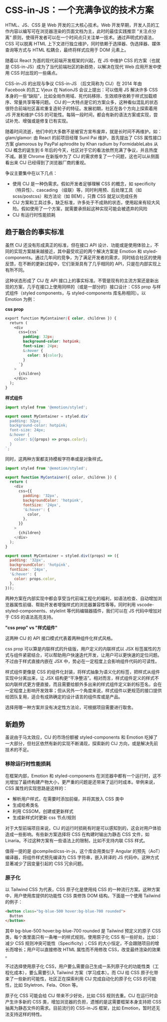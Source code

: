 # CSS-in-JS：一个充满争议的技术方案

HTML、JS、CSS 是 Web 开发的三大核心技术。Web 开发早期，开发人员的工作内容以编写可在浏览器渲染的页面文档为主，此时的最佳实践推崇 “关注点分离“ 原则，使得开发者可以在一个时间点只关注单一技术。通过声明式的语法，CSS 可以脱离 HTML 上下文进行独立维护，同时依赖于选择器、伪选择器、媒体查询等方式与 HTML 松耦合，最终将样式应用于 DOM 元素上。



随着以 React 为首的现代前端开发框架的兴起，在 JS 中维护 CSS 的方案（也就是 CSS-in-JS）成为了当代前端社区的新趋势，以解决在现代 Web 应用开发中使用 CSS 时出现的一些痛点。

CSS-in-JS 的出现与争议
CSS-in-JS （后文简称为 CIJ）在 2014 年由 Facebook 的员工 Vjeux 在 NationJS 会议上提出：可以借用 JS 解决许多 CSS 本身的一些“缺陷”，比如全局作用域、死代码移除、生效顺序依赖于样式加载顺序、常量共享等等问题。
CIJ 的一大特点是它的方案众多，这种看似混乱的状态很符合前端社区喜欢重复造轮子的特征。发展初期，社区在各个方向上探索着用 JS 开发和维护 CSS 的可能性。每隔一段时间，都会有新的语法方案或实现，尝试补充、增强或是修复已有实现。

随着时间流逝，他们中的大多数不是被官方宣布废弃，就是长时间不再维护。如：
glam/glamor:  由 React 的前项目经理 Sunil Pai 维护，首先提出了 CSS 属性接口方案
glamorous by PayPal
aphrodite by Khan
radium by FormidableLabs
从 CIJ 概念的诞生到 6 年后的今天，社区对于它的看法依然充满了争议，并且热度不减。甚至 Chrome 在新版中为了 CIJ 的需求修复了一个问题，这也可以从侧面看出来 CIJ 已经得到了浏览器厂商的重视。



争议主要集中在以下几点：



- 使用 CIJ 是一种伪需求。假如开发者足够理解 CSS 的概念，如 specificity （特异性）、cascading （级联）等，同时利用预、后处理工具（如 scss/postcss）和方法论（如 BEM），只靠 CSS 就足以完成任务
- CIJ 方案和工具过多，缺乏标准，许多处于不成熟的状态，使用起来有较大风险。假如使用了一个方案，就需要承担起这种实现可能会被遗弃的风险
- CIJ 有运行时性能损耗

## 趋于融合的事实标准

虽然 CIJ 还没有形成真正的标准，但在接口 API 设计、功能或是使用体验上，不同的实现方案越来越接近，其中最受欢迎的两个解决方案是 Emotion 和 styled-components。通过几年间的竞争，为了满足开发者的需求，同时结合社区的使用反馈，在不断的更新过程中，它们渐渐具有了几乎相同的 API，只是在内部实现上有所不同。



这种状态形成了 CIJ 在 API 接口上的事实标准。不管是现有的主流方案还是新出现的方案，几乎在接口上使用同样的（或是一部分的）接口设计：CSS prop 与样式组件（styled components，与 styled-components 库名称相同）。以 Emotion 为例：

**css prop**

```css
export function MyContainer({ color, children }) {
  return (
    <div
      css={css`
        padding: 32px;
        background-color: hotpink;
        font-size: 24px;
        &:hover {
          color: ${color};
        }
      `}
    >
      {children}
    </div>
  );
}
```

**样式组件**

```javascript
import styled from '@emotion/styled';

export const MyContainer = styled.div`
  padding: 32px;
  background-color: hotpink;
  font-size: 24px;
  &:hover {
    color: ${(props) => props.color};
  }
`;
```

同时，这两种方案都支持模板字符串或是对象样式。

```javascript
import styled from '@emotion/styled';

export function MyContainer({ color, children }) {
  return (
    <div
      css={{
        padding: '32px',
        backgroundColor: 'hotpink',
        fontSize: '24px',
        '&:hover': {
          color,
        },
      }}
    >
      {children}
    </div>
  );
}

export const MyContainer = styled.div((props) => ({
  padding: '32px',
  backgroundColor: 'hotpink',
  fontSize: '24px',
  '&:hover': {
    color: props.color,
  },
}));
```

两种方案在内部实现中都会享受当代前端工程化的福利，如语法检查、自动增加浏览器属性前缀、帮助开发者增强样式的浏览器兼容性等等。同时利用 vscode-styled-components、stylelint 等代码编辑器插件，我们可以在 JS 代码中增加对于 CSS 的语法高亮支持。

**"css prop" vs "样式组件"**



这两种 CIJ 的 API 接口模式代表着两种组件化样式风格。



css prop 可以算是内联样式的升级版，用户定义的内联样式以 JSX 标签属性的方式与组件紧密结合，可以帮助用户快速迭代开发，让用户可以更快速的定位问题。不过由于样式直接内嵌在 JSX 中，势必在一定程度上会影响组件代码的可读性。



样式组件更像是 CSS 的组件化封装，将样式抽象为语义化的标签，把样式从组件实现中分离出来，让 JSX 结构更“干净整洁”。相对而言，样式组件定义的样式不如内联样式更方便直接，而且需要给额外多出来的样式组件定义新的标签名，会在一定程度上影响开发效率；但从另外一个角度来说，样式组件以更规范的接口提供给团队复用，适合有成熟确定的设计语言的组件库或是产品。

选择用哪一种方案并没有决定性方法论，可根据项目需要进行取舍。

## 新趋势

虽说由于马太效应，CIJ 的市场份额被 styled-components 和 Emotion 吃掉了一大部分，但社区依然有新的实现不断涌现，探索新的 CIJ 方向，或是解决先前技术的不足。

### 移除运行时性能损耗

在框架内部，Emotion 和 styled-components 在浏览器中都有一个运行时，这不光增加了最终构建产物大小，更严重的问题是还带来了运行时成本。举例来说，CSS 属性的实现思路是这样的：

- 解析用户样式，在需要时添加前缀，并将其放入 CSS 类中
- 生成哈希类名
- 利用 CSSOM，创建或更新样式
- 生成新样式时更新 css 节点/规则



对于大型前端项目来说，CIJ 的运行时损耗有时是可以感知到的，这会对用户体验造成一些影响。有些新方案选择将 CSS 在构建时输出为静态 CSS 文件，如 Linaria。不过这种方案有一些语法上的限制，比如不支持内联 CSS 样式。



值得一提的是 @compiled/css-in-js，这个库会用类似于 Angular 的预先（AoT）编译器，将组件样式预先编译为 CSS 字符串，嵌入转译的 JS 代码中。这种方式显著减少了因变量引起的 CSS 冗余问题。



### 原子化

以 Tailwind CSS 为代表，CSS 原子化是使用纯 CSS 的一种流行方案。这种方案中，用户使用库提供的功能性 CSS 类修饰 DOM 结构。下面是一个使用 Tailwind 的例子：

```html
<button class="bg-blue-500 hover:bg-blue-700 rounded">
  Button
</button>
```

其中 bg-blue-500 hover:bg-blue-700 rounded 是 Tailwind 预定义的原子 CSS 类，每个类里面只有一条唯一的样式规则。使用原子化 CSS 有一些好处，比如：减少 CSS 规则冲突可能性（Specificity）；CSS 的大小恒定，不会跟随项目的增长而增长；用户可以直接修改 HTML 属性而不用修改 CSS，改变最终渲染的效果 。



不过选择使用原子化 CSS，用户要么需要自己生成一系列原子化的功能性类（工程化成本），要么需要引入 Tailwind 方案（学习成本）。而 CIJ 给 CSS 原子化带来了一些新的可能性，社区正在探索利用 CIJ 完成自动化的原子化 CSS 的可能性，比如 Styletron、Fela、Otion 等。



原子化 CSS 可能会给 CIJ 带来不少好处，比如 CSS 规则去重。CIJ 在运行时会产生许多新的 CSS 类，增加浏览器的负担，遗憾的是这需要框架本身支持把 CSS 抽离为静态文件的需求。目前流行的 CSS-in-JS 框架，比如 Emotion，暂时还无法支持这样的特性。

